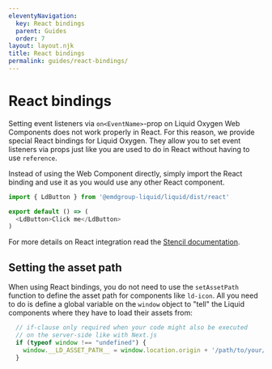 ```yaml
---
eleventyNavigation:
  key: React bindings
  parent: Guides
  order: 7
layout: layout.njk
title: React bindings
permalink: guides/react-bindings/
---
```



# React bindings

Setting event listeners via `on<EventName>`-prop on Liquid Oxygen Web Components does not work properly in React. For this reason, we provide special React bindings for Liquid Oxygen. They allow you to set event listeners via props just like you are used to do in React without having to use `reference`.

Instead of using the Web Component directly, simply import the React binding and use it as you would use any other React component.

```js
import { LdButton } from '@emdgroup-liquid/liquid/dist/react'

export default () => (
  <LdButton>Click me</LdButton>
)
```

For more details on React integration read the [Stencil documentation](https://stenciljs.com/docs/react).

## Setting the asset path

When using React bindings, you do not need to use the `setAssetPath` function to define the asset path for components like `ld-icon`. All you need to do is define a global variable on the `window` object to "tell" the Liquid components where they have to load their assets from:

```js
  // if-clause only required when your code might also be executed
  // on the server-side like with Next.js
  if (typeof window !== "undefined") {
    window.__LD_ASSET_PATH__ = window.location.origin + '/path/to/your/assets/';
  }
```

<docs-page-nav prev-href="guides/form-validation/" next-title="Tailwind CSS integration" next-href="guides/tailwindcss-integration/"></docs-page-nav>
